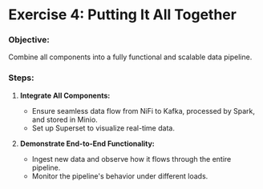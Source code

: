 # Exercise 4: Putting It All Together

### Objective:
Combine all components into a fully functional and scalable data pipeline.

### Steps:
1. **Integrate All Components:**
    - Ensure seamless data flow from NiFi to Kafka, processed by Spark, and stored in Minio.
    - Set up Superset to visualize real-time data.

2. **Demonstrate End-to-End Functionality:**
    - Ingest new data and observe how it flows through the entire pipeline.
    - Monitor the pipeline's behavior under different loads.


